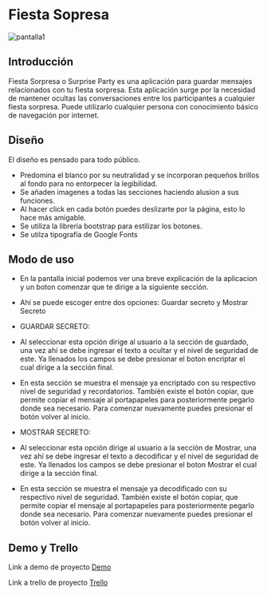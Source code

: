 # Fiesta Sopresa

![pantalla1](https://i.ibb.co/dQhrSpj/Captura1.jpg)

## Introducción

Fiesta Sorpresa o Surprise Party es una aplicación para guardar mensajes relacionados con tu fiesta sorpresa. Esta aplicación surge por la necesidad de mantener ocultas las conversaciones entre los participantes a cualquier fiesta sorpresa.  Puede utilizarlo cualquier persona con conocimiento básico de navegación por internet.



## Diseño 

El diseño es pensado para todo público. 
- Predomina el blanco por su neutralidad y se incorporan pequeños brillos al fondo para no entorpecer la legibilidad. 
- Se añaden imagenes a todas las secciones haciendo alusion a sus funciones. 
- Al hacer click en cada botón puedes deslizarte por la página, esto lo hace más amigable.
- Se utiliza la librería bootstrap para estilizar los botones.
- Se utilza tipografía de Google Fonts



## Modo de uso

* En la pantalla inicial podemos ver una breve explicación de la aplicacion y un boton comenzar que te dirige a la siguiente sección.

* Ahí se puede escoger entre dos opciones: Guardar secreto y Mostrar Secreto

* GUARDAR SECRETO:

- Al seleccionar esta opción dirige al usuario a la sección de guardado, una vez ahí se debe ingresar el texto a ocultar y el nivel de seguridad de este. Ya llenados los campos se debe presionar el boton encriptar el cual dirige a la sección final.

- En esta sección se muestra el mensaje ya encriptado con su respectivo nivel de seguridad y recordatorios. También existe el botón copiar, que permite copiar el mensaje al portapapeles para posteriormente pegarlo donde sea necesario. Para comenzar nuevamente puedes presionar el botón volver al inicio.

* MOSTRAR SECRETO:

- Al seleccionar esta opción dirige al usuario a la sección de Mostrar, una vez ahí se debe ingresar el texto a decodificar y el nivel de seguridad de este. Ya llenados los campos se debe presionar el boton Mostrar el cual dirige a la sección final.

- En esta sección se muestra el mensaje ya decodificado con su respectivo nivel de seguridad. También existe el botón copiar, que permite copiar el mensaje al portapapeles para posteriormente pegarlo donde sea necesario. Para comenzar nuevamente puedes presionar el botón volver al inicio. 




## Demo y Trello


Link a demo de proyecto [Demo](https://josefin-ferrada.github.io/SCL008-Cipher/src/index.html)

Link a trello de proyecto [Trello](https://trello.com/invite/b/wjAgiuCR/7198fa504abf44ecd13fe556c92b490b/cipher-project)











